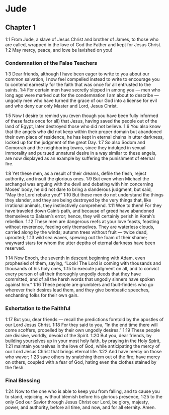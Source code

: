 #  Jude

## Chapter 1

<a name="1:1">1:1</a> From Jude, a slave of Jesus Christ and brother of James, to those who are called, wrapped in the love of God the Father and kept for Jesus Christ. <a name="1:2">1:2</a> May mercy, peace, and love be lavished on you!

### Condemnation of the False Teachers

<a name="1:3">1:3</a> Dear friends, although I have been eager to write to you about our common salvation, I now feel compelled instead to write to encourage you to contend earnestly for the faith that was once for all entrusted to the saints. <a name="1:4">1:4</a> For certain men have secretly slipped in among you — men who long ago were marked out for the condemnation I am about to describe — ungodly men who have turned the grace of our God into a license for evil and who deny our only Master and Lord, Jesus Christ.

<a name="1:5">1:5</a> Now I desire to remind you (even though you have been fully informed of these facts once for all) that Jesus, having saved the people out of the land of Egypt, later destroyed those who did not believe. <a name="1:6">1:6</a> You also know that the angels who did not keep within their proper domain but abandoned their own place of residence, he has kept in eternal chains in utter darkness, locked up for the judgment of the great Day. <a name="1:7">1:7</a> So also Sodom and Gomorrah and the neighboring towns, since they indulged in sexual immorality and pursued unnatural desire in a way similar to these angels, are now displayed as an example by suffering the punishment of eternal fire.

<a name="1:8">1:8</a> Yet these men, as a result of their dreams, defile the flesh, reject authority, and insult the glorious ones. <a name="1:9">1:9</a> But even when Michael the archangel was arguing with the devil and debating with him concerning Moses’ body, he did not dare to bring a slanderous judgment, but said, “May the Lord rebuke you!” <a name="1:10">1:10</a> But these men do not understand the things they slander, and they are being destroyed by the very things that, like irrational animals, they instinctively comprehend. <a name="1:11">1:11</a> Woe to them! For they have traveled down Cain’s path, and because of greed have abandoned themselves to Balaam’s error; hence, they will certainly perish in Korah’s rebellion. <a name="1:12">1:12</a> These men are dangerous reefs at your love feasts, feasting without reverence, feeding only themselves. They are waterless clouds, carried along by the winds; autumn trees without fruit — twice dead, uprooted; <a name="1:13">1:13</a> wild sea waves, spewing out the foam of their shame; wayward stars for whom the utter depths of eternal darkness have been reserved.

<a name="1:14">1:14</a> Now Enoch, the seventh in descent beginning with Adam, even prophesied of them, saying, “Look! The Lord is coming with thousands and thousands of his holy ones, <a name="1:15">1:15</a> to execute judgment on all, and to convict every person of all their thoroughly ungodly deeds that they have committed, and of all the harsh words that ungodly sinners have spoken against him.” <a name="1:16">1:16</a> These people are grumblers and fault-finders who go wherever their desires lead them, and they give bombastic speeches, enchanting folks for their own gain.

### Exhortation to the Faithful

<a name="1:17">1:17</a> But you, dear friends — recall the predictions foretold by the apostles of our Lord Jesus Christ. <a name="1:18">1:18</a> For they said to you, “In the end time there will come scoffers, propelled by their own ungodly desires.” <a name="1:19">1:19</a> These people are divisive, worldly, devoid of the Spirit. <a name="1:20">1:20</a> But you, dear friends, by building yourselves up in your most holy faith, by praying in the Holy Spirit, <a name="1:21">1:21</a> maintain yourselves in the love of God, while anticipating the mercy of our Lord Jesus Christ that brings eternal life. <a name="1:22">1:22</a> And have mercy on those who waver; <a name="1:23">1:23</a> save others by snatching them out of the fire; have mercy on others, coupled with a fear of God, hating even the clothes stained by the flesh.

### Final Blessing

<a name="1:24">1:24</a> Now to the one who is able to keep you from falling, and to cause you to stand, rejoicing, without blemish before his glorious presence, <a name="1:25">1:25</a> to the only God our Savior through Jesus Christ our Lord, be glory, majesty, power, and authority, before all time, and now, and for all eternity. Amen.